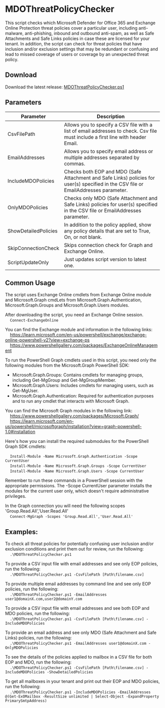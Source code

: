 # MDOThreatPolicyChecker
This script checks which Microsoft Defender for Office 365 and Exchange Online Protection threat policies cover a particular user, including anti-malware, anti-phishing, inbound and outbound anti-spam, as well as Safe Attachments and Safe Links policies in case these are licensed for your tenant. In addition, the script can check for threat policies that have inclusion and/or exclusion settings that may be redundant or confusing and lead to missed coverage of users or coverage by an unexpected threat policy.

## Download
Download the latest release: [MDOThreatPolicyChecker.ps1](https://github.com/microsoft/CSS-Exchange/releases/latest/download/MDOThreatPolicyChecker.ps1)

## Parameters

Parameter | Description |
----------|-------------|
CsvFilePath | Allows you to specify a CSV file with a list of email addresses to check. Csv file must include a first line with header Email.
EmailAddresses | Allows you to specify email address or multiple addresses separated by commas.
IncludeMDOPolicies | Checks both EOP and MDO (Safe Attachment and Safe Links) policies for user(s) specified in the CSV file or EmailAddresses parameter.
OnlyMDOPolicies | Checks only MDO (Safe Attachment and Safe Links) policies for user(s) specified in the CSV file or EmailAddresses parameter.
ShowDetailedPolicies | In addition to the policy applied, show any policy details that are set to True, On, or not blank.
SkipConnectionCheck | Skips connection check for Graph and Exchange Online.
ScriptUpdateOnly | Just updates script version to latest one.

## Common Usage
The script uses Exchange Online cmdlets from Exchange Online module and Microsoft.Graph cmdLets from Microsoft.Graph.Authentication, Microsoft.Graph.Groups and Microsoft.Graph.Users modules.

After downloading the script, you need an Exchange Online session.<br>
&nbsp;&nbsp;&nbsp;&nbsp;`Connect-ExchangeOnline`

You can find the Exchange module and information in the following links:<br>
&nbsp;&nbsp;&nbsp;&nbsp;https://learn.microsoft.com/en-us/powershell/exchange/exchange-online-powershell-v2?view=exchange-ps<br>
&nbsp;&nbsp;&nbsp;&nbsp;https://www.powershellgallery.com/packages/ExchangeOnlineManagement

To run the PowerShell Graph cmdlets used in this script, you need only the following modules from the Microsoft.Graph PowerShell SDK:
- Microsoft.Graph.Groups: Contains cmdlets for managing groups, including Get-MgGroup and Get-MgGroupMember.
- Microsoft.Graph.Users: Includes cmdlets for managing users, such as Get-MgUser.
- Microsoft.Graph.Authentication: Required for authentication purposes and to run any cmdlet that interacts with Microsoft Graph.

You can find the Microsoft Graph modules in the following link:<br>
&nbsp;&nbsp;&nbsp;&nbsp;https://www.powershellgallery.com/packages/Microsoft.Graph/<br>
&nbsp;&nbsp;&nbsp;&nbsp;https://learn.microsoft.com/en-us/powershell/microsoftgraph/installation?view=graph-powershell-1.0#installation

Here's how you can install the required submodules for the PowerShell Graph SDK cmdlets:

&nbsp;&nbsp;&nbsp;&nbsp;`Install-Module -Name Microsoft.Graph.Authentication -Scope CurrentUser`<br>
&nbsp;&nbsp;&nbsp;&nbsp;`Install-Module -Name Microsoft.Graph.Groups -Scope CurrentUser`<br>
&nbsp;&nbsp;&nbsp;&nbsp;`Install-Module -Name Microsoft.Graph.Users -Scope CurrentUser`<br>

Remember to run these commands in a PowerShell session with the appropriate permissions. The -Scope CurrentUser parameter installs the modules for the current user only, which doesn't require administrative privileges.

In the Graph connection you will need the following scopes 'Group.Read.All','User.Read.All'<br>
&nbsp;&nbsp;&nbsp;&nbsp;`Connect-MgGraph -Scopes 'Group.Read.All','User.Read.All'`

## Examples:
To check all threat policies for potentially confusing user inclusion and/or exclusion conditions and print them out for review, run the following:<br>
&nbsp;&nbsp;&nbsp;&nbsp;`.\MDOThreatPolicyChecker.ps1`

To provide a CSV input file with email addresses and see only EOP policies, run the following:<br>
&nbsp;&nbsp;&nbsp;&nbsp;`.\MDOThreatPolicyChecker.ps1 -CsvFilePath [Path\filename.csv]`

To provide multiple email addresses by command line and see only EOP policies, run the following:<br>
&nbsp;&nbsp;&nbsp;&nbsp;`.\MDOThreatPolicyChecker.ps1 -EmailAddresses user1@domainX.com,user2@domainY.com`

To provide a CSV input file with email addresses and see both EOP and MDO policies, run the following:<br>
&nbsp;&nbsp;&nbsp;&nbsp;`.\MDOThreatPolicyChecker.ps1 -CsvFilePath [Path\filename.csv] -IncludeMDOPolicies`

To provide an email address and see only MDO (Safe Attachment and Safe Links) policies, run the following:<br>
&nbsp;&nbsp;&nbsp;&nbsp;`.\MDOThreatPolicyChecker.ps1 -EmailAddresses user1@domainX.com -OnlyMDOPolicies`

To see the details of the policies applied to mailbox in a CSV file for both EOP and MDO, run the following:<br>
&nbsp;&nbsp;&nbsp;&nbsp;`.\MDOThreatPolicyChecker.ps1 -CsvFilePath [Path\filename.csv] -IncludeMDOPolicies -ShowDetailedPolicies`

To get all mailboxes in your tenant and print out their EOP and MDO policies, run the following:<br>
&nbsp;&nbsp;&nbsp;&nbsp;`.\MDOThreatPolicyChecker.ps1 -IncludeMDOPolicies -EmailAddresses @(Get-ExOMailbox -ResultSize unlimited | Select-Object -ExpandProperty PrimarySmtpAddress)`